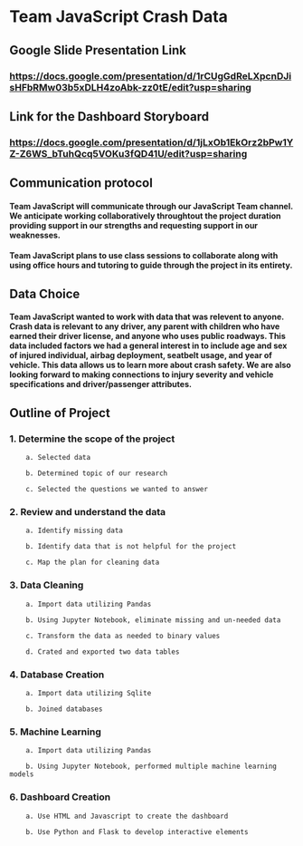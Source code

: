 # Team JavaScript Crash Data

## Google Slide Presentation Link

### https://docs.google.com/presentation/d/1rCUgGdReLXpcnDJisHFbRMw03b5xDLH4zoAbk-zz0tE/edit?usp=sharing

## Link for the Dashboard Storyboard

### https://docs.google.com/presentation/d/1jLxOb1EkOrz2bPw1YZ-Z6WS_bTuhQcq5VOKu3fQD41U/edit?usp=sharing

## Communication protocol

#### Team JavaScript will communicate through our JavaScript Team channel. We anticipate working collaboratively throughtout the project duration providing support in our strengths and requesting support in our weaknesses.

#### Team JavaScript plans to use class sessions to collaborate along with using office hours and tutoring to guide through the project in its entirety.

## Data Choice

#### Team JavaScript wanted to work with data that was relevent to anyone. Crash data is relevant to any driver, any parent with children who have earned their driver license, and anyone who uses public roadways. This data included factors we had a general interest in to include age and sex of injured individual, airbag deployment, seatbelt usage, and year of vehicle. This data allows us to learn more about crash safety. We are also looking forward to making connections to injury severity and vehicle specifications and driver/passenger attributes.

## Outline of Project

### 1. Determine the scope of the project

        a. Selected data

        b. Determined topic of our research

        c. Selected the questions we wanted to answer

### 2. Review and understand the data

        a. Identify missing data

        b. Identify data that is not helpful for the project

        c. Map the plan for cleaning data

### 3. Data Cleaning

        a. Import data utilizing Pandas

        b. Using Jupyter Notebook, eliminate missing and un-needed data

        c. Transform the data as needed to binary values
        
        d. Crated and exported two data tables
        
### 4. Database Creation

        a. Import data utilizing Sqlite

        b. Joined databases       

### 5. Machine Learning

        a. Import data utilizing Pandas

        b. Using Jupyter Notebook, performed multiple machine learning models

### 6. Dashboard Creation

        a. Use HTML and Javascript to create the dashboard
        
        b. Use Python and Flask to develop interactive elements

        
